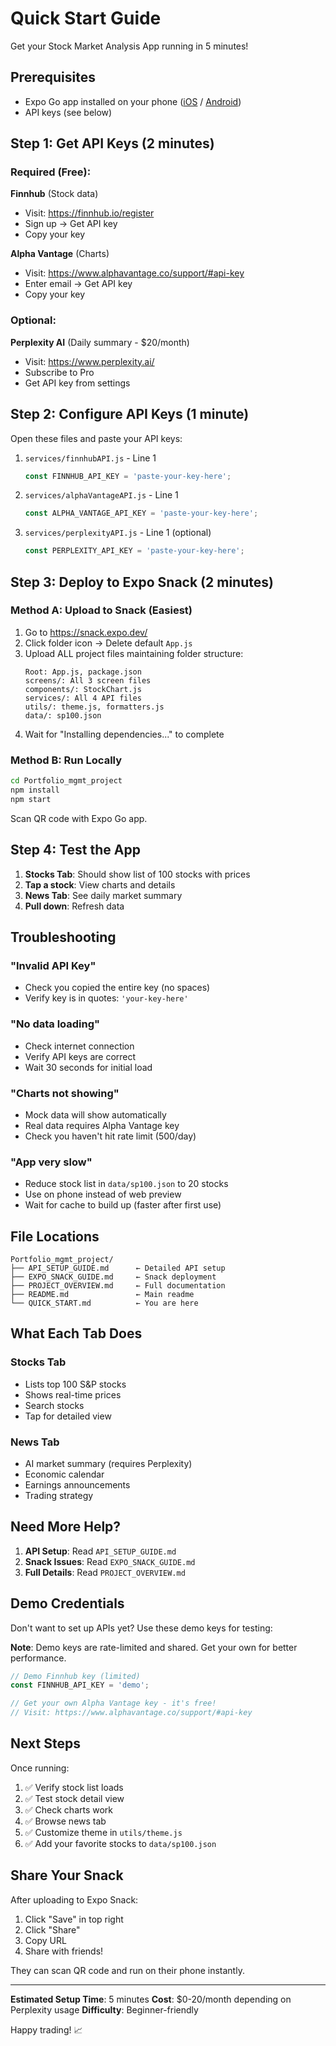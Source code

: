# Quick Start Guide

Get your Stock Market Analysis App running in 5 minutes!

## Prerequisites
- Expo Go app installed on your phone ([iOS](https://apps.apple.com/app/expo-go/id982107779) / [Android](https://play.google.com/store/apps/details?id=host.exp.exponent))
- API keys (see below)

## Step 1: Get API Keys (2 minutes)

### Required (Free):

**Finnhub** (Stock data)
- Visit: https://finnhub.io/register
- Sign up → Get API key
- Copy your key

**Alpha Vantage** (Charts)
- Visit: https://www.alphavantage.co/support/#api-key
- Enter email → Get API key
- Copy your key

### Optional:

**Perplexity AI** (Daily summary - $20/month)
- Visit: https://www.perplexity.ai/
- Subscribe to Pro
- Get API key from settings

## Step 2: Configure API Keys (1 minute)

Open these files and paste your API keys:

1. `services/finnhubAPI.js` - Line 1
   ```javascript
   const FINNHUB_API_KEY = 'paste-your-key-here';
   ```

2. `services/alphaVantageAPI.js` - Line 1
   ```javascript
   const ALPHA_VANTAGE_API_KEY = 'paste-your-key-here';
   ```

3. `services/perplexityAPI.js` - Line 1 (optional)
   ```javascript
   const PERPLEXITY_API_KEY = 'paste-your-key-here';
   ```

## Step 3: Deploy to Expo Snack (2 minutes)

### Method A: Upload to Snack (Easiest)

1. Go to https://snack.expo.dev/
2. Click folder icon → Delete default `App.js`
3. Upload ALL project files maintaining folder structure:
   ```
   Root: App.js, package.json
   screens/: All 3 screen files
   components/: StockChart.js
   services/: All 4 API files
   utils/: theme.js, formatters.js
   data/: sp100.json
   ```
4. Wait for "Installing dependencies..." to complete

### Method B: Run Locally

```bash
cd Portfolio_mgmt_project
npm install
npm start
```

Scan QR code with Expo Go app.

## Step 4: Test the App

1. **Stocks Tab**: Should show list of 100 stocks with prices
2. **Tap a stock**: View charts and details
3. **News Tab**: See daily market summary
4. **Pull down**: Refresh data

## Troubleshooting

### "Invalid API Key"
- Check you copied the entire key (no spaces)
- Verify key is in quotes: `'your-key-here'`

### "No data loading"
- Check internet connection
- Verify API keys are correct
- Wait 30 seconds for initial load

### "Charts not showing"
- Mock data will show automatically
- Real data requires Alpha Vantage key
- Check you haven't hit rate limit (500/day)

### "App very slow"
- Reduce stock list in `data/sp100.json` to 20 stocks
- Use on phone instead of web preview
- Wait for cache to build up (faster after first use)

## File Locations

```
Portfolio_mgmt_project/
├── API_SETUP_GUIDE.md      ← Detailed API setup
├── EXPO_SNACK_GUIDE.md     ← Snack deployment
├── PROJECT_OVERVIEW.md     ← Full documentation
├── README.md               ← Main readme
└── QUICK_START.md          ← You are here
```

## What Each Tab Does

### Stocks Tab
- Lists top 100 S&P stocks
- Shows real-time prices
- Search stocks
- Tap for detailed view

### News Tab
- AI market summary (requires Perplexity)
- Economic calendar
- Earnings announcements
- Trading strategy

## Need More Help?

1. **API Setup**: Read `API_SETUP_GUIDE.md`
2. **Snack Issues**: Read `EXPO_SNACK_GUIDE.md`
3. **Full Details**: Read `PROJECT_OVERVIEW.md`

## Demo Credentials

Don't want to set up APIs yet? Use these demo keys for testing:

**Note**: Demo keys are rate-limited and shared. Get your own for better performance.

```javascript
// Demo Finnhub key (limited)
const FINNHUB_API_KEY = 'demo';

// Get your own Alpha Vantage key - it's free!
// Visit: https://www.alphavantage.co/support/#api-key
```

## Next Steps

Once running:
1. ✅ Verify stock list loads
2. ✅ Test stock detail view
3. ✅ Check charts work
4. ✅ Browse news tab
5. ✅ Customize theme in `utils/theme.js`
6. ✅ Add your favorite stocks to `data/sp100.json`

## Share Your Snack

After uploading to Expo Snack:
1. Click "Save" in top right
2. Click "Share"
3. Copy URL
4. Share with friends!

They can scan QR code and run on their phone instantly.

---

**Estimated Setup Time**: 5 minutes
**Cost**: $0-20/month depending on Perplexity usage
**Difficulty**: Beginner-friendly

Happy trading! 📈
